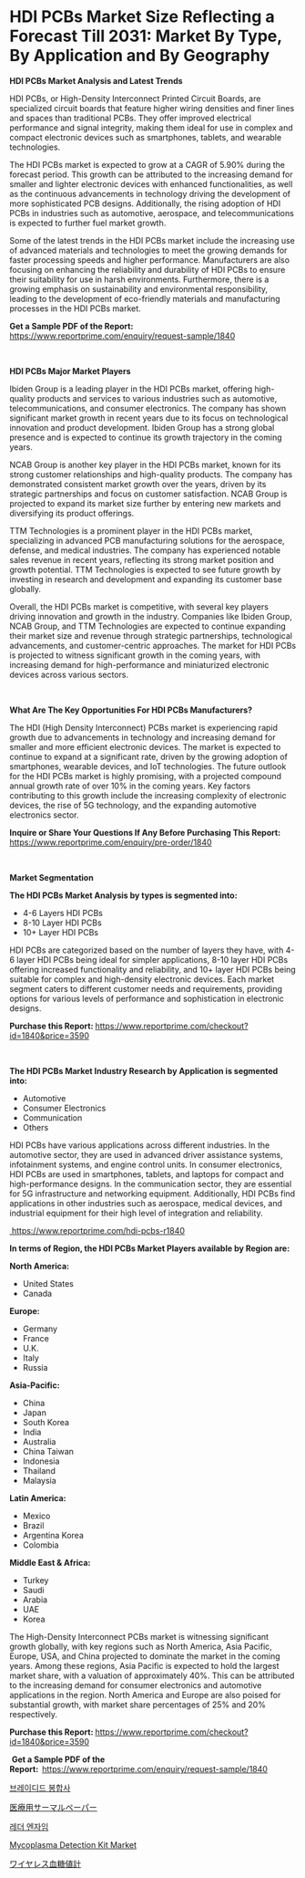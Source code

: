<p><h1>HDI PCBs Market Size Reflecting a Forecast Till 2031: Market By Type, By Application and By Geography</h1></p><p><strong>HDI PCBs Market Analysis and Latest Trends</strong></p>
<p><p>HDI PCBs, or High-Density Interconnect Printed Circuit Boards, are specialized circuit boards that feature higher wiring densities and finer lines and spaces than traditional PCBs. They offer improved electrical performance and signal integrity, making them ideal for use in complex and compact electronic devices such as smartphones, tablets, and wearable technologies.</p><p>The HDI PCBs market is expected to grow at a CAGR of 5.90% during the forecast period. This growth can be attributed to the increasing demand for smaller and lighter electronic devices with enhanced functionalities, as well as the continuous advancements in technology driving the development of more sophisticated PCB designs. Additionally, the rising adoption of HDI PCBs in industries such as automotive, aerospace, and telecommunications is expected to further fuel market growth.</p><p>Some of the latest trends in the HDI PCBs market include the increasing use of advanced materials and technologies to meet the growing demands for faster processing speeds and higher performance. Manufacturers are also focusing on enhancing the reliability and durability of HDI PCBs to ensure their suitability for use in harsh environments. Furthermore, there is a growing emphasis on sustainability and environmental responsibility, leading to the development of eco-friendly materials and manufacturing processes in the HDI PCBs market.</p></p>
<p><strong>Get a Sample PDF of the Report:&nbsp;</strong> <a href="https://www.reportprime.com/enquiry/request-sample/1840">https://www.reportprime.com/enquiry/request-sample/1840</a></p>
<p>&nbsp;</p>
<p><strong>HDI PCBs Major Market Players</strong></p>
<p><p>Ibiden Group is a leading player in the HDI PCBs market, offering high-quality products and services to various industries such as automotive, telecommunications, and consumer electronics. The company has shown significant market growth in recent years due to its focus on technological innovation and product development. Ibiden Group has a strong global presence and is expected to continue its growth trajectory in the coming years.</p><p>NCAB Group is another key player in the HDI PCBs market, known for its strong customer relationships and high-quality products. The company has demonstrated consistent market growth over the years, driven by its strategic partnerships and focus on customer satisfaction. NCAB Group is projected to expand its market size further by entering new markets and diversifying its product offerings.</p><p>TTM Technologies is a prominent player in the HDI PCBs market, specializing in advanced PCB manufacturing solutions for the aerospace, defense, and medical industries. The company has experienced notable sales revenue in recent years, reflecting its strong market position and growth potential. TTM Technologies is expected to see future growth by investing in research and development and expanding its customer base globally.</p><p>Overall, the HDI PCBs market is competitive, with several key players driving innovation and growth in the industry. Companies like Ibiden Group, NCAB Group, and TTM Technologies are expected to continue expanding their market size and revenue through strategic partnerships, technological advancements, and customer-centric approaches. The market for HDI PCBs is projected to witness significant growth in the coming years, with increasing demand for high-performance and miniaturized electronic devices across various sectors.</p></p>
<p>&nbsp;</p>
<p><strong>What Are The Key Opportunities For HDI PCBs Manufacturers?</strong></p>
<p><p>The HDI (High Density Interconnect) PCBs market is experiencing rapid growth due to advancements in technology and increasing demand for smaller and more efficient electronic devices. The market is expected to continue to expand at a significant rate, driven by the growing adoption of smartphones, wearable devices, and IoT technologies. The future outlook for the HDI PCBs market is highly promising, with a projected compound annual growth rate of over 10% in the coming years. Key factors contributing to this growth include the increasing complexity of electronic devices, the rise of 5G technology, and the expanding automotive electronics sector.</p></p>
<p><strong>Inquire or Share Your Questions If Any Before Purchasing This Report:</strong> <a href="https://www.reportprime.com/enquiry/pre-order/1840">https://www.reportprime.com/enquiry/pre-order/1840</a></p>
<p>&nbsp;</p>
<p><strong>Market Segmentation</strong></p>
<p><strong>The HDI PCBs Market Analysis by types is segmented into:</strong></p>
<p><ul><li>4-6 Layers HDI PCBs</li><li>8-10 Layer HDI PCBs</li><li>10+ Layer HDI PCBs</li></ul></p>
<p><p>HDI PCBs are categorized based on the number of layers they have, with 4-6 layer HDI PCBs being ideal for simpler applications, 8-10 layer HDI PCBs offering increased functionality and reliability, and 10+ layer HDI PCBs being suitable for complex and high-density electronic devices. Each market segment caters to different customer needs and requirements, providing options for various levels of performance and sophistication in electronic designs.</p></p>
<p><strong>Purchase this Report:&nbsp;</strong><a href="https://www.reportprime.com/checkout?id=1840&price=3590">https://www.reportprime.com/checkout?id=1840&price=3590</a></p>
<p>&nbsp;</p>
<p><strong>The HDI PCBs Market Industry Research by Application is segmented into:</strong></p>
<p><ul><li>Automotive</li><li>Consumer Electronics</li><li>Communication</li><li>Others</li></ul></p>
<p><p>HDI PCBs have various applications across different industries. In the automotive sector, they are used in advanced driver assistance systems, infotainment systems, and engine control units. In consumer electronics, HDI PCBs are used in smartphones, tablets, and laptops for compact and high-performance designs. In the communication sector, they are essential for 5G infrastructure and networking equipment. Additionally, HDI PCBs find applications in other industries such as aerospace, medical devices, and industrial equipment for their high level of integration and reliability.</p></p>
<p><a href="https://www.reportprime.com/hdi-pcbs-r1840">&nbsp;https://www.reportprime.com/hdi-pcbs-r1840</a></p>
<p><strong>In terms of Region, the HDI PCBs Market Players available by Region are:</strong></p>
<p>
    <p> <strong> North America: </strong>
        <ul>
            <li>United States</li>
            <li>Canada</li>
        </ul>
        </p> 
    <p> <strong> Europe: </strong>
        <ul>
            <li>Germany</li>
            <li>France</li>
            <li>U.K.</li>
            <li>Italy</li>
            <li>Russia</li>
        </ul>
        </p> 
    <p> <strong> Asia-Pacific: </strong>
        <ul>
            <li>China</li>
            <li>Japan</li>
            <li>South Korea</li>
            <li>India</li>
            <li>Australia</li>
            <li>China Taiwan</li>
            <li>Indonesia</li>
            <li>Thailand</li>
            <li>Malaysia</li>
        </ul>
        </p> 
    <p> <strong> Latin America: </strong>
        <ul>
            <li>Mexico</li>
            <li>Brazil</li>
            <li>Argentina Korea</li>
            <li>Colombia</li>
        </ul>
        </p> 
    <p> <strong> Middle East & Africa: </strong>
        <ul>
            <li>Turkey</li>
            <li>Saudi</li>
            <li>Arabia</li>
            <li>UAE</li>
            <li>Korea</li>
        </ul>
    </p>
    </p>
<p><p>The High-Density Interconnect PCBs market is witnessing significant growth globally, with key regions such as North America, Asia Pacific, Europe, USA, and China projected to dominate the market in the coming years. Among these regions, Asia Pacific is expected to hold the largest market share, with a valuation of approximately 40%. This can be attributed to the increasing demand for consumer electronics and automotive applications in the region. North America and Europe are also poised for substantial growth, with market share percentages of 25% and 20% respectively.</p></p>
<p><strong>Purchase this Report: </strong><a href="https://www.reportprime.com/checkout?id=1840&price=3590">https://www.reportprime.com/checkout?id=1840&price=3590</a></p>
<p>&nbsp;<strong>Get a Sample PDF of the Report:&nbsp;&nbsp;</strong><a href="https://www.reportprime.com/enquiry/request-sample/1840">https://www.reportprime.com/enquiry/request-sample/1840</a></p>
<p><strong></strong></p>
<p><p><a href="https://github.com/admichael111/Market-Research-Report-List-1/blob/main/838343822820.md">브레이디드 봉합사</a></p><p><a href="https://github.com/JessKilback/Market-Research-Report-List-1/blob/main/476167517765.md">医療用サーマルペーパー</a></p><p><a href="https://medium.com/@cloydrenner/%EA%B0%80%EC%A3%BD-%ED%9A%A8%EC%86%8C-%EC%8B%9C%EC%9E%A5-%EA%B8%80%EB%A1%9C%EB%B2%8C-%EB%B0%8F-%EC%A7%80%EC%97%AD%EC%A0%81-%EB%B6%84%EC%84%9D-%EC%A7%80%EC%97%AD-%EA%B5%AD%EA%B0%80%EC%88%98%EC%A4%80-%EB%B6%84%EC%84%9D-%EB%B0%8F-%EA%B2%BD%EC%9F%81-%ED%99%98%EA%B2%BD%EC%97%90-%EC%A7%91%EC%A4%91-%EB%B6%84%EC%84%9D-%EB%B0%8F-%EC%98%88%EC%B8%A1-2024-2031-426f27644df5">레더 엔자임</a></p><p><a href="https://issuu.com/reportprime-2/docs/mycoplasma-detection-kit-market-size-2030.pptx">Mycoplasma Detection Kit Market</a></p><p><a href="https://github.com/BoydYundt1/Market-Research-Report-List-2/blob/main/614827117750.md">ワイヤレス血糖値計</a></p></p>